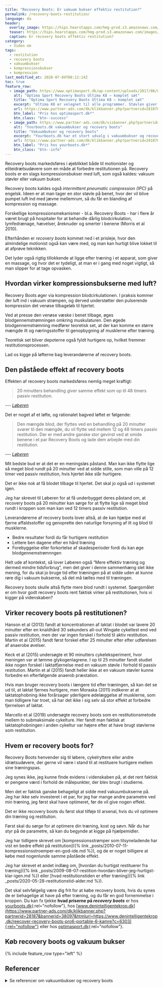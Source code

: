 ```yaml
---
title: "Recovery Boots: Er vakuum bukser effektiv restitution?"
permalink: /recovery-boots-restitution/
language: da
header:
  overlay_image: https://hips.hearstapps.com/hmg-prod.s3.amazonaws.com/images/normatec-livingroom-boots-overhear-1574756535.jpg
  teaser: https://hips.hearstapps.com/hmg-prod.s3.amazonaws.com/images/normatec-livingroom-boots-overhear-1574756535.jpg
  caption: Er recovery boots effektiv restitution?
category:
  - Viden om
tags:
  - restitution
  - recovery boots
  - vakuumbukser
  - kompressionsbukser
  - kompression
last_modified_at: 2020-07-04T08:12:14Z
toc: true
feature_row:
  - image_path: https://www.optimasport.dk/wp-content/uploads/2017/08/Optima-K8-Recovery-Boot-saet_v1-400x400.jpg
    alt: "Optima Sport Recovery Boots Ultima K8 – komplet sæt"
    title: "Optima Sport Recovery Boots Ultima K8 – komplet sæt"
    excerpt: "Ultima K8 er velegnet til alle programmer. Støvlen giver en mere dybdegående massage, end vores andre støvler, da kamrene er mindre og derfor kan arbejder sig mere ned i muskulaturen."
    url: https://www.partner-ads.com/dk/klikbanner.php?partnerid=28187&bannerid=55636&htmlurl=https://www.optimasport.dk/produkt/koeb-recovery-boots-og-opnaa-hurtigere-restitution/
    btn_label: "Pris hos optimasport.dk*"
    btn_class: "btn--success"
  - image_path: https://www.partner-ads.com/dk/visbanner.php?partnerid=28187&bannerid=72365
    alt: "Yourboots.dk vakuumbukser og recovery boots"
    title: "Vakuumbukser og recovery boots"
    excerpt: "Yourboots.dk har et stort udvalg i vakuumbukser og recovery boots. Der er både versioner, du kan bruge til at rejse eller større setups til hjemmetræning og restitution."
    url: https://www.partner-ads.com/dk/klikbanner.php?partnerid=28187&bannerid=72365
    btn_label: "Pris hos yourboots.dk*"
    btn_class: "btn--info"
---
```


Recovery boots markedsføres i øjeblikket både til motionister og eliteidrætsudøvere som en måde at forbedre restitutionen på. Recovery boots er en slags kompressionsbukser med luft, som også kaldes: vakuum støvler eller vakuum bukser.

Recovery boots kaldes også _intermittent pneumatic compression (IPC)_ på engelsk. Ideen er at man tager en stor støvle på benet, hvor der vil blive pumpet luft ind med jævne mellemrum, så du får en blanding af kompression og massage.

Forskellige kompressionsmekanismer - bl.a. Recovery Boots - har i flere år været brugt på hospitaler for at behandle dårlig blodcirkulation, lymfedrænage, hævelser, åreknuder og smerter i benene (Morris et al 2010). 

Efterhånden er _recovery boots_ kommet ned i et prisleje, hvor den almindelige motionist også kan være med, og man kan hurtigt blive lokket til at afprøve teknikken.

Det lyder også rigtig tillokkende at ligge efter træning i et apparat, som giver en massage, og hvor det er tydeligt, at man er i gang med noget vigtigt, så man slipper for at tage opvasken.

## Hvordan virker kompressionsbukserne med luft?

Recovery Boots øger via kompression blodcirkulationen. I praksis kommer der luft ind i vakuum strømpen, og derved understøtter den pulserende kompression det venøse tilbageløb til hjertet. 

Ved at presse den venøse væske i benet tilbage, øges blodgennemstrømningen omkring muskulaturen. Den øgede blodgennemstrømning medfører teoretisk set, at der kan komme en større mængde ilt og næringsstoffer til genopbygning af musklerne efter træning.

Teoretisk set bliver depoterne også fyldt hurtigere op, hvilket fremmer restitutionsprocessen.

Lad os kigge på løfterne bag leverandørerne af recovery boots.

## Den påståede effekt af recovery boots

Effekten af recovery boots markedsføres nemlig meget kraftigt:

> 20 minutters behandling giver samme effekt som op til 48 timers passiv restitution.

--- <cite>[Løberen](https://www.loberen.dk/Optima-Recovery-Boots)</cite>

Det er noget af et løfte, og rationalet bagved løftet er følgende:

> Den mængde blod, der flyttes ved en behandling på 20 minutter svarer til den mængde, du vil flytte ved mellem 12 og 48 timers passiv restitution. Der er med andre ganske stor gevinst ved at smide benene i et par Recovery Boots og lade dem arbejde med din restitution.

--- <cite>[Løberen](https://www.loberen.dk/Optima-Recovery-Boots)</cite>

Mit bedste bud er at det er en meningsløs påstand. Man kan ikke flytte lige så meget blod rundt på 20 minutter ved at sidde stille, som man ville på 12 timer ved passiv restitution, hvis hjertet ikke slår hurtigere.

Det er ikke nok at få blodet tilbage til hjertet. Det skal jo også ud i systemet igen.

Jeg har skrevet til Løberen for at få underbygget deres påstand om, at recovery boots på 20 minutter kan sørge for at flytte lige så meget blod rundt i kroppen som man kan ved 12 timers passiv restitution. 

Leverandørerne af recovery boots lover altså, at de kan hjælpe med at fjerne affaldsstoffer og genoprette den naturlige forsyning af ilt og blod til musklerne. 
 
- Bedre resultater fordi du får hurtigere restitution
- Lettere ben dagene efter en hård træning
- Forebyggelse eller forkortelse af skadesperioder fordi du kan øge blodgennemstrømnngen

Helt ude af kontekst, så lover Løberen også “Mere effektiv træning og dermed mindre tidsforbrug”, men det giver i denne sammenhæng slet ikke mening, for du skal jo bruge tid efter træningen på at sidde uden at kunne røre dig i vakuum bukserne, så det må tælles med til træningen.

Recovery boots skulle altså flytte mere blod rundt i systemet. Spørgsmålet er om hvor godt recovery boots rent faktisk virker på restitutionen, hvis vi kigger på videnskaben?

## Virker recovery boots på restitutionen?

Hanson et al (2013) fandt at koncentrationen af laktat i blodet var lavere 20 minutter efter en knaldhård 30 sekunders all-out Wingate cykeltest end ved passiv restitution, men der var ingen forskel i forhold til aktiv restitution. Martin et al (2015) fandt først forskel efter 25 minutter efter efter udførelsen af anaerobe øvelser. 

Keck et al (2015) undersøgte et 90 minutters cykeleksperiment, hvor meningen var at tømme glykogenlagrene. I op til 25 minutter fandt studiet ikke nogen forskel i laktatfjernelse med en vakuum støvle i forhold til passiv restitution. Martin et al (2015) fandt heller ikke at en vakuum støvler kunne forbedre en efterfølgende anaerob præstation.

Hvis man bruger recovery boots i længere tid efter træningen, så kan det se ud til, at laktat fjernes hurtigere, men Moraska (2011) indikerer at at laktatophobning ikke forårsager yderligere ødelæggelse af musklerne, som man tidligere har troet, så har det ikke i sig selv så stor effekt at forbedre fjernelsen af laktat.

Marcello et al (2019) undersøgte recovery boots som en restitutionsmetode mellem to submaksimale cykelture. Her fandt man faktisk at laktatophobningen i anden cykeltur var højere efter at have brugt støvlerne som restitution.

## Hvem er recovery boots for?

Recovery Boots henvender sig til løbere, cykelryttere eller andre idrætsudøvere, der gerne vil være i stand til at restituere hurtigere mellem sine træningspas.

Jeg synes ikke, jeg kunne finde evidens i videnskaben på, at det rent faktisk er pengene værd i forhold de målepunkter, der blev brugt i studierne.

Men det er faktisk ganske behageligt at sidde med vakuumbukserne på. Jeg har ikke selv investeret i et par, for jeg har mange andre parametre ved min træning, jeg først skal have optimeret, før de vil give nogen effekt.

Det er ikke recovery boots du først skal tilføje til arsenal, hvis du vil optimere din træning og restitution.

Først skal du sørge for at optimere din træning, kost og søvn. Når du har styr på de parametre, så kan du begynde at kigge på hjælpemidler. 

Jeg har tidligere skrevet om [kompressionsstrømper som tilsyneladende har vist en bedre effekt på restitution]({% link _posts/2010-07-11-kompressionsstroemper-en-god-ide.md %}), og de er noget billigere at købe med nogenlunde samme påståede effekt.

Jeg har skrevet et andet indlæg om, [hvordan du hurtigst restituerer fra træning]({% link _posts/2009-08-07-restition-hvordan-bliver-jeg-hurtigst-klar-igen.md %}) eller [hvad restitutionstiden er efter træning]({% link _posts/2020-05-28-restitutionstid-alder.md %}).

Det skal selvfølgelig være dig frit for at købe recovery boots, hvis du synes de er behagelige at have på efter træning, og du får en god fornemmelse i kroppen. Du kan fx tjekke **hvad priserne på _recovery boots_** er hos [yourboots.dk](https://www.partner-ads.com/dk/klikbanner.php?partnerid=28187&bannerid=71899&htmlurl=https://yourboots.dk/valg-af-maskine/){:rel="nofollow"}, hos [www.denintelligentekrop.dk](https://www.partner-ads.com/dk/klikbanner.php?partnerid=28187&bannerid=38097&htmlurl=https://www.denintelligentekrop.dk/reecover-recovery-boots-pro6-portable-6-kamre?c=6303){:rel="nofollow"} eller hos [optimasport.dk](https://www.partner-ads.com/dk/klikbanner.php?partnerid=28187&bannerid=55636){:rel="nofollow"}.

## Køb recovery boots og vakuum bukser

{% include feature_row type="left"  %}

## Referencer
<details markdown="1">
  <summary>Se referencer om vakuumbukser og recovery boots</summary>

- Keck, Nathan A., John S. Cuddy, Walter S. Hailes, Charles L. Dumke, og Brent C. Ruby. 2015. “Effects of Commercially Available Pneumatic Compression on Muscle Glycogen Recovery after Exercise”. Journal of Strength and Conditioning Research 29 (2): 379–85. <https://doi.org/10.1519/JSC.0000000000000772>.
- Kevin Stetter, Emily Hanson. 2013. “An Intermittent Pneumatic Compression Device Reduces Blood Lactate Concentrations More Effectively Than Passive Recovery after Wingate Testing”. Journal of Athletic Enhancement 02 (03). <https://doi.org/10.4172/2324-9080.1000115>.
- MARCELLO, RICHARD T., LUCAS FORTINI, og BEAU KJERULF GREER. 2019. “Intermittent Pneumatic Compression Boot Use Elevates Blood Lactate During Subsequent Exercise”. International Journal of Exercise Science 12 (2): 385–92.
- Martin, Jeffrey S., Zachary D. Friedenreich, Alexandra R. Borges, og Michael D. Roberts. 2015a. “Acute Effects of Peristaltic Pneumatic Compression on Repeated Anaerobic Exercise Performance and Blood Lactate Clearance”. Journal of Strength and Conditioning Research 29 (10): 2900–2906. <https://doi.org/10.1519/JSC.0000000000000928>.
- Moraska, Albert. 2011. “Massage and Lactate Clearance”. Medicine and Science in Sports and Exercise 43 (4): 738; author reply 739. <https://doi.org/10.1249/MSS.0b013e3182078709>.
- Morris, Rhys J., og John P. Woodcock. 2010. “Intermittent Pneumatic Compression or Graduated Compression Stockings for Deep Vein Thrombosis Prophylaxis? A Systematic Review of Direct Clinical Comparisons”. Annals of Surgery 251 (3): 393–96. <https://doi.org/10.1097/SLA.0b013e3181b5d61c>.
- Overmayer, Ryan G., og Matthew W. Driller. 2018. “Pneumatic Compression Fails to Improve Performance Recovery in Trained Cyclists”. International Journal of Sports Physiology and Performance 13 (4): 490–95. <https://doi.org/10.1123/ijspp.2017-0207>.
- WINKE, MOLLY, og SHELBY WILLIAMSON. 2018. “Comparison of a Pneumatic Compression Device to a Compression Garment During Recovery from DOMS”. International Journal of Exercise Science 11 (3): 375–83.
</details>
